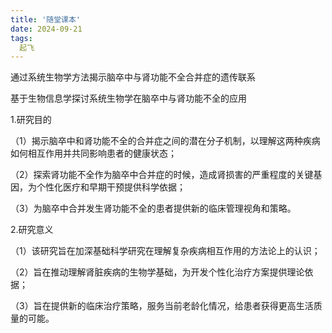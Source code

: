 ```yaml
---
title: '随堂课本'
date: 2024-09-21
tags:
  起飞
---
```

通过系统生物学方法揭示脑卒中与肾功能不全合并症的遗传联系

基于生物信息学探讨系统生物学在脑卒中与肾功能不全的应用

1.研究目的

（1）揭示脑卒中和肾功能不全的合并症之间的潜在分子机制，以理解这两种疾病如何相互作用并共同影响患者的健康状态；

（2）探索肾功能不全作为脑卒中合并症的时候，造成肾损害的严重程度的关键基因，为个性化医疗和早期干预提供科学依据；

（3）为脑卒中合并发生肾功能不全的患者提供新的临床管理视角和策略。

2.研究意义

（1）该研究旨在加深基础科学研究在理解复杂疾病相互作用的方法论上的认识；

（2）旨在推动理解肾脏疾病的生物学基础，为开发个性化治疗方案提供理论依据；

（3）旨在提供新的临床治疗策略，服务当前老龄化情况，给患者获得更高生活质量的可能。